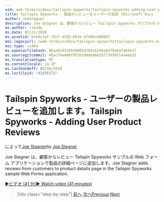 ```yaml
---
uid: web-forms/videos/tailspin-spyworks/tailspin-spyworks-adding-user-product-reviews
title: Tailspin Spyworks - 製品のレビューをユーザーの追加 |Microsoft Docs
author: JoeStagner
description: Joe Stagner は、顧客からレビュー Tailspin Spyworks サンプルの Web フォーム アプリケーションで製品の詳細ページに追加します。
ms.author: riande
ms.date: 07/21/2010
ms.assetid: b2e8c3af-7dcf-432b-b01b-4740bcb00897
msc.legacyurl: /web-forms/videos/tailspin-spyworks/tailspin-spyworks-adding-user-product-reviews
msc.type: video
ms.openlocfilehash: 9bae0c07a5030085d783c6196a84f0ab4fd6443f
ms.sourcegitcommit: 45ac74e400f9f2b7dbded66297730f6f14a4eb25
ms.translationtype: MT
ms.contentlocale: ja-JP
ms.lasthandoff: 08/16/2018
ms.locfileid: "41835172"
---
```

<a name="tailspin-spyworks---adding-user-product-reviews"></a><span data-ttu-id="67ef3-103">Tailspin Spyworks - ユーザーの製品レビューを追加します。</span><span class="sxs-lookup"><span data-stu-id="67ef3-103">Tailspin Spyworks - Adding User Product Reviews</span></span>
====================
<span data-ttu-id="67ef3-104">によって[Joe Stagner](https://github.com/JoeStagner)</span><span class="sxs-lookup"><span data-stu-id="67ef3-104">by [Joe Stagner](https://github.com/JoeStagner)</span></span>

<span data-ttu-id="67ef3-105">Joe Stagner は、顧客からレビュー Tailspin Spyworks サンプルの Web フォーム アプリケーションで製品の詳細ページに追加します。</span><span class="sxs-lookup"><span data-stu-id="67ef3-105">Joe Stagner adds reviews from customers to product details page in the Tailspin Spyworks sample Web Forms application.</span></span>

[<span data-ttu-id="67ef3-106">&#9654;ビデオ (41 分)</span><span class="sxs-lookup"><span data-stu-id="67ef3-106">&#9654; Watch video (41 minutes)</span></span>](https://channel9.msdn.com/Blogs/ASP-NET-Site-Videos/tailspin-spyworks-adding-user-product-reviews)

> [!div class="step-by-step"]
> <span data-ttu-id="67ef3-107">[前へ](tailspin-spyworks-final-check-out.md)
> [次へ](tailspin-spyworks-displaying-user-reviews.md)</span><span class="sxs-lookup"><span data-stu-id="67ef3-107">[Previous](tailspin-spyworks-final-check-out.md)
[Next](tailspin-spyworks-displaying-user-reviews.md)</span></span>

